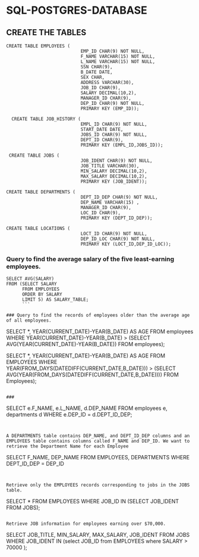 # SQL-POSTGRES-DATABASE

## CREATE THE TABLES

```
CREATE TABLE EMPLOYEES (
                            EMP_ID CHAR(9) NOT NULL, 
                            F_NAME VARCHAR(15) NOT NULL,
                            L_NAME VARCHAR(15) NOT NULL,
                            SSN CHAR(9),
                            B_DATE DATE,
                            SEX CHAR,
                            ADDRESS VARCHAR(30),
                            JOB_ID CHAR(9),
                            SALARY DECIMAL(10,2),
                            MANAGER_ID CHAR(9),
                            DEP_ID CHAR(9) NOT NULL,
                            PRIMARY KEY (EMP_ID));
                            
  CREATE TABLE JOB_HISTORY (
                            EMPL_ID CHAR(9) NOT NULL, 
                            START_DATE DATE,
                            JOBS_ID CHAR(9) NOT NULL,
                            DEPT_ID CHAR(9),
                            PRIMARY KEY (EMPL_ID,JOBS_ID));
 
 CREATE TABLE JOBS (
                            JOB_IDENT CHAR(9) NOT NULL, 
                            JOB_TITLE VARCHAR(30),
                            MIN_SALARY DECIMAL(10,2),
                            MAX_SALARY DECIMAL(10,2),
                            PRIMARY KEY (JOB_IDENT));

CREATE TABLE DEPARTMENTS (
                            DEPT_ID_DEP CHAR(9) NOT NULL, 
                            DEP_NAME VARCHAR(15) ,
                            MANAGER_ID CHAR(9),
                            LOC_ID CHAR(9),
                            PRIMARY KEY (DEPT_ID_DEP));

CREATE TABLE LOCATIONS (
                            LOCT_ID CHAR(9) NOT NULL,
                            DEP_ID_LOC CHAR(9) NOT NULL,
                            PRIMARY KEY (LOCT_ID,DEP_ID_LOC));
```

### Query to find the average salary of the five least-earning employees.
```
SELECT AVG(SALARY) 
FROM (SELECT SALARY 
      FROM EMPLOYEES 
      ORDER BY SALARY 
      LIMIT 5) AS SALARY_TABLE;
      ```

### Query to find the records of employees older than the average age of all employees.
```
SELECT *, YEAR(CURRENT_DATE)-YEAR(B_DATE) AS AGE 
FROM employees
WHERE YEAR(CURRENT_DATE)-YEAR(B_DATE) > (SELECT AVG(YEAR(CURRENT_DATE)-YEAR(B_DATE)) FROM employees);

SELECT *, YEAR(CURRENT_DATE)-YEAR(B_DATE) AS AGE FROM EMPLOYEES 
WHERE YEAR(FROM_DAYS(DATEDIFF(CURRENT_DATE,B_DATE))) > 
    (SELECT AVG(YEAR(FROM_DAYS(DATEDIFF(CURRENT_DATE,B_DATE)))) 
   FROM Employees);
```

###

```
SELECT e.F_NAME, e.L_NAME, d.DEP_NAME FROM employees e, departments d 
WHERE e.DEP_ID = d.DEPT_ID_DEP;
```


A DEPARTMENTS table contains DEP_NAME, and DEPT_ID_DEP columns and an EMPLOYEES table contains columns called F_NAME and DEP_ID. We want to retrieve the Department Name for each Employee

```
SELECT F_NAME, DEP_NAME FROM EMPLOYEES, DEPARTMENTS WHERE DEPT_ID_DEP = DEP_ID
```


Retrieve only the EMPLOYEES records corresponding to jobs in the JOBS table.

```
SELECT * FROM EMPLOYEES WHERE JOB_ID IN (SELECT JOB_IDENT FROM JOBS);
```

Retrieve JOB information for employees earning over $70,000.

```
SELECT JOB_TITLE, MIN_SALARY, MAX_SALARY, JOB_IDENT
FROM JOBS
WHERE JOB_IDENT IN (select JOB_ID from EMPLOYEES where SALARY > 70000 );
```